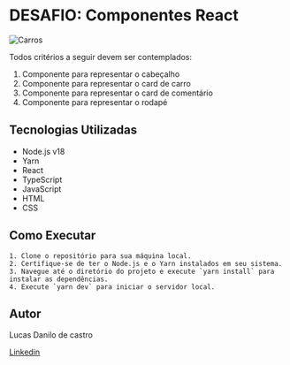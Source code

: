 # DESAFIO: Componentes React

![Carros](https://i.postimg.cc/fTNjSr0Y/DSCarros-Top.gif)

Todos critérios a seguir devem ser contemplados:
1) Componente para representar o cabeçalho
2) Componente para representar o card de carro
3) Componente para representar o card de comentário
4) Componente para representar o rodapé


## Tecnologias Utilizadas

- Node.js v18
- Yarn
- React
- TypeScript
- JavaScript
- HTML
- CSS

## Como Executar
```
1. Clone o repositório para sua máquina local.
2. Certifique-se de ter o Node.js e o Yarn instalados em seu sistema.
3. Navegue até o diretório do projeto e execute `yarn install` para instalar as dependências.
4. Execute `yarn dev` para iniciar o servidor local.

```
## Autor

Lucas Danilo de castro

[Linkedin](https://www.linkedin.com/in/lucasdanilox/)

